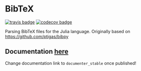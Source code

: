 # BibTeX

[![travis badge][travis_badge]][travis_url]
[![codecov badge][codecov_badge]][codecov_url]

Parsing BibTeX files for the Julia language.  Originally based on https://github.com/ptigas/bibpy

## Documentation [here][documenter_latest]

Change documentation link to `documenter_stable` once published!

[travis_badge]: https://travis-ci.org/bramtayl/BibTeX.jl.svg?branch=master
[travis_url]: https://travis-ci.org/bramtayl/BibTeX.jl

[appveyor_badge]: https://ci.appveyor.com/api/projects/status/github/bramtayl/BibTeX.jl?svg=true&branch=master
[appveyor_url]: https://ci.appveyor.com/project/bramtayl/bibtex-jl

[codecov_badge]: http://codecov.io/github/bramtayl/BibTeX.jl/coverage.svg?branch=master
[codecov_url]: http://codecov.io/github/bramtayl/BibTeX.jl?branch=master

[documenter_stable]: https://bramtayl.github.io/BibTeX.jl/stable
[documenter_latest]: https://bramtayl.github.io/BibTeX.jl/latest
